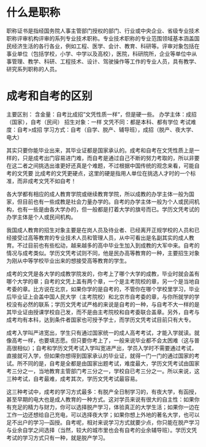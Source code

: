 # 什么是职称

职称证书是指经国务院人事主管部门授权的部门、行业或中央企业、省级专业技术职称评审机构评审的系列专业技术职称。专业技术职称的专业范围领域基本涵盖国民经济生活的各行各业，例如工程、医学、会计、教育、科研等。评审对象包括在事业单位（包括学校，小学、中学以及高校），医院，科研院所，企业等单位中从事管理、教学、科研、工程技术、设计、驾驶操作等工作的专业人员，具有教学、研究系列职称的人员。

# 成考和自考的区别
主要区别：
含金量：自考比成招”文凭性质一样“，但是硬一些。
办学主体：成招（国家），自考（民间）
招生对象：一样
文凭不同：都是本科、都有学位
考试难度：自考>成招
学习方式：自考（自学、脱产、辅导班），成招（脱产、夜大学、电大）


其实只要你能毕业出来，其毕业证都是国家承认的。成考和自考在文凭性质上是一样的，只是成考出门容易进门难，而自考是通过自己不断的努力考取的，所以非要在这二者之间挑选出谁更好还真是个难题，不过根据中国传统的观念来看，可能自考的文凭要
比成考的文凭更硬点，这里的硬是指用人单位在挑选人才时的一个标准，而非成考文凭不如自考！

各大学都有相应的成人教育学院或继续教育学院，所以成教的办学主体一般为国家，但目前也有一些成教是社会力量办学的。自考的办学主体一般为个人或民间机构，也有一些是由各大学办的，但一般都是打着大学的旗号而已。学历文凭考试的办学主体是个人或民间机构。

我国成人教育的招生对象主要是在岗人员及待业者、已经离开正规学校的人员和已经接受过高等教育的专业技术人员和管理人员，从中可看出是名副其实的成人教育。不过目前也有些松动，越来越多的高中毕业生加入到成教的大军中来。自考的情况与成考类似。学历文凭考试则不同，他是民办高等教育的一种，主要招生对象为刚从中等学校毕业出来的想接受高等教育的学生。

成考的文凭是各大学的成教学院发的，你考上了哪个大学的成教，毕业时就会盖有哪个大学的章；自考的文凭上盖有两个章，一个是主考院校的章，另一个是当地自考委的章。比方说在北京，如果你学的是自考的，不管你在哪个学校里学习，毕业后毕业证上会盖中国人民大学（主考院校）和北京市自考委的章，与你所就学的学校没有必然的联系；学历文凭考试严格的来说是自考的一种，与自考不大一样的是其毕业证由授课学校自己发，而不是由主考院校和自考委联合盖章。另外，自考与成考均有本科，达到条件者国家也可授予学士，而学历文凭考试目前只有大专。

成考入学叫严进宽出，学生只有通过国家统一的成人高考考试，才能入学就读。就像高考一样，也要填志愿。但只要你考上了，一般来说毕业都不会太困难（这与普高很相似）；自考和学历文凭考试入学叫宽进严出，学员入学时不需要通过考试，直接就可入学，但如果你想得到国家承认的毕业证，就得一门一门的通过国家的考试。所不同的是，自考是全都是由国家出题考试，难度最大，学历文凭考试由国家考三分之一，当地教育主管部门考三分之一，学校自已考三分之一。所以来说，这三种考试，自考最难，成考其次，学历文凭考试最容易。

这三种考试中，成考的学习方式最多：有脱产全日制学习的，有夜大学，有函授，甚至早期的电大也是成人教育的一种方式。这对学员来说有很大的自主性：如果你有充足的精力与财力，你可以选择脱产学习，体验真正的大学生活；如果你一边在工作一边还想给自己充电，可以选择夜大学；如果你想上外地的著名大学，也可以足不出户的学习—函授。自考呢，相对来说学习方式就要少点，你只能在脱产学习与业余自学之间选择（当然，较大的城市里也会有自考的业余辅导班）。学历文凭考试的学习方式只有一种，就是脱产学习。